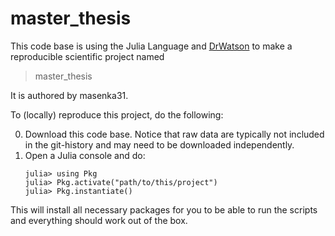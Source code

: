 # master_thesis

This code base is using the Julia Language and [DrWatson](https://juliadynamics.github.io/DrWatson.jl/stable/)
to make a reproducible scientific project named
> master_thesis

It is authored by masenka31.

To (locally) reproduce this project, do the following:

0. Download this code base. Notice that raw data are typically not included in the
   git-history and may need to be downloaded independently.
1. Open a Julia console and do:
   ```
   julia> using Pkg
   julia> Pkg.activate("path/to/this/project")
   julia> Pkg.instantiate()
   ```

This will install all necessary packages for you to be able to run the scripts and
everything should work out of the box.
